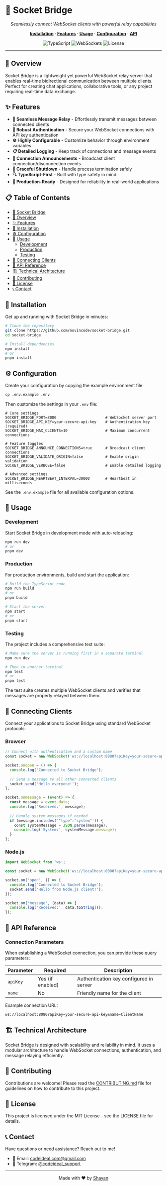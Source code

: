 # 🔌 Socket Bridge

<p align="center">
  <em>Seamlessly connect WebSocket clients with powerful relay capabilities</em>
</p>

<p align="center">
  <a href="#-installation"><strong>Installation</strong></a> ·
  <a href="#-features"><strong>Features</strong></a> ·
  <a href="#-usage"><strong>Usage</strong></a> ·
  <a href="#-configuration"><strong>Configuration</strong></a> ·
  <a href="#-api-reference"><strong>API</strong></a>
</p>

<p align="center">
  <img src="https://img.shields.io/badge/typescript-%23007ACC.svg?style=for-the-badge&logo=typescript&logoColor=white" alt="TypeScript"/>
  <img src="https://img.shields.io/badge/WebSockets-4.0-blueviolet?style=for-the-badge" alt="WebSockets"/>
  <img src="https://img.shields.io/badge/license-MIT-green?style=for-the-badge" alt="License"/>
</p>

---

## 🚀 Overview

Socket Bridge is a lightweight yet powerful WebSocket relay server that enables real-time bidirectional communication between multiple clients. Perfect for creating chat applications, collaborative tools, or any project requiring real-time data exchange.

## ✨ Features

- **🔄 Seamless Message Relay** - Effortlessly transmit messages between connected clients
- **🔐 Robust Authentication** - Secure your WebSocket connections with API key authentication
- **⚙️ Highly Configurable** - Customize behavior through environment variables
- **📋 Detailed Logging** - Keep track of connections and message events
- **📢 Connection Announcements** - Broadcast client connection/disconnection events
- **🛑 Graceful Shutdown** - Handle process termination safely
- **🔍 TypeScript-First** - Built with type safety in mind
- **🚀 Production-Ready** - Designed for reliability in real-world applications

## 📋 Table of Contents

- [🔌 Socket Bridge](#-socket-bridge)
- [🚀 Overview](#-overview)
- [✨ Features](#-features)
- [🔧 Installation](#-installation)
- [⚙️ Configuration](#️-configuration)
- [🚀 Usage](#-usage)
  - [Development](#development)
  - [Production](#production)
  - [Testing](#testing)
- [🔌 Connecting Clients](#-connecting-clients)
- [📖 API Reference](#-api-reference)
- [🏗️ Technical Architecture](#️-technical-architecture)
- [🤝 Contributing](#-contributing)
- [📄 License](#-license)
- [📞 Contact](#-contact)

## 🔧 Installation

Get up and running with Socket Bridge in minutes:

```bash
# Clone the repository
git clone https://github.com/novincode/socket-bridge.git
cd socket-bridge

# Install dependencies
npm install
# or
pnpm install
```

## ⚙️ Configuration

Create your configuration by copying the example environment file:

```bash
cp .env.example .env
```

Then customize the settings in your `.env` file:

```properties
# Core settings
SOCKET_BRIDGE_PORT=8080                      # WebSocket server port
SOCKET_BRIDGE_API_KEY=your-secure-api-key    # Authentication key (required)
SOCKET_BRIDGE_MAX_CLIENTS=10                 # Maximum concurrent connections

# Feature toggles
SOCKET_BRIDGE_ANNOUNCE_CONNECTIONS=true      # Broadcast client connections
SOCKET_BRIDGE_VALIDATE_ORIGIN=false          # Enable origin validation
SOCKET_BRIDGE_VERBOSE=false                  # Enable detailed logging

# Advanced settings
SOCKET_BRIDGE_HEARTBEAT_INTERVAL=30000       # Heartbeat in milliseconds
```

See the `.env.example` file for all available configuration options.

## 🚀 Usage

### Development

Start Socket Bridge in development mode with auto-reloading:

```bash
npm run dev
# or
pnpm dev
```

### Production

For production environments, build and start the application:

```bash
# Build the TypeScript code
npm run build
# or
pnpm build

# Start the server
npm start
# or
pnpm start
```

### Testing

The project includes a comprehensive test suite:

```bash
# Make sure the server is running first in a separate terminal
npm run dev

# Then in another terminal
npm test
# or
pnpm test
```

The test suite creates multiple WebSocket clients and verifies that messages are properly relayed between them.

## 🔌 Connecting Clients

Connect your applications to Socket Bridge using standard WebSocket protocols:

### Browser

```javascript
// Connect with authentication and a custom name
const socket = new WebSocket('ws://localhost:8080?apiKey=your-secure-api-key-here&name=WebClient');

socket.onopen = () => {
  console.log('Connected to Socket Bridge');
  
  // Send a message to all other connected clients
  socket.send('Hello everyone!');
};

socket.onmessage = (event) => {
  const message = event.data;
  console.log('Received:', message);
  
  // Handle system messages if needed
  if (message.includes('"type":"system"')) {
    const systemMessage = JSON.parse(message);
    console.log('System:', systemMessage.message);
  }
};
```

### Node.js

```javascript
import WebSocket from 'ws';

const socket = new WebSocket('ws://localhost:8080?apiKey=your-secure-api-key-here&name=NodeClient');

socket.on('open', () => {
  console.log('Connected to Socket Bridge');
  socket.send('Hello from Node.js client!');
});

socket.on('message', (data) => {
  console.log('Received:', data.toString());
});
```

## 📖 API Reference

### Connection Parameters

When establishing a WebSocket connection, you can provide these query parameters:

| Parameter | Required | Description |
|-----------|----------|-------------|
| `apiKey`  | Yes (if enabled) | Authentication key configured in server |
| `name`    | No       | Friendly name for the client |

Example connection URL:

```plaintext
ws://localhost:8080?apiKey=your-secure-api-key&name=ClientName
```

## 🏗️ Technical Architecture

Socket Bridge is designed with scalability and reliability in mind. It uses a modular architecture to handle WebSocket connections, authentication, and message relaying efficiently.

## 🤝 Contributing

Contributions are welcome! Please read the [CONTRIBUTING.md](CONTRIBUTING.md) file for guidelines on how to contribute to this project.

## 📄 License

This project is licensed under the MIT License - see the LICENSE file for details.

## 📞 Contact

Have questions or need assistance? Reach out to me!

- 📧 Email: [codeideal.com@gmail.com](mailto:codeideal.com@gmail.com)
- 💬 Telegram: [@codeideal_support](https://t.me/codeideal_support)

---

<p align="center">
  Made with ❤️ by <a href="https://github.com/novincode">Shayan</a>
</p>
